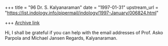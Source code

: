 +++
title = "96 Dr. S. Kalyanaraman"
date = "1997-01-31"
upstream_url = "https://list.indology.info/pipermail/indology/1997-January/006824.html"

+++
[Archive link](https://list.indology.info/pipermail/indology/1997-January/006824.html)

Hi,
I shall be grateful if you can help with the email addresses of
Prof. Asko Parpola and Michael Jansen
Regards, Kalyanaraman.




